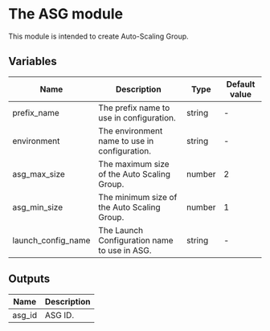 # The ASG module

This module is intended to create Auto-Scaling Group.

## Variables

| Name | Description | Type | Default value |
|-|-|-|-|
| prefix_name | The prefix name to use in configuration. | string |-|
| environment | The environment name to use in configuration. | string |-|
| asg_max_size | The maximum size of the Auto Scaling Group. | number | 2 |
| asg_min_size | The minimum size of the Auto Scaling Group. | number | 1 |
| launch_config_name | The Launch Configuration name to use in ASG. | string |-|
## Outputs

| Name | Description |
|-|-|
| asg_id | ASG ID. |